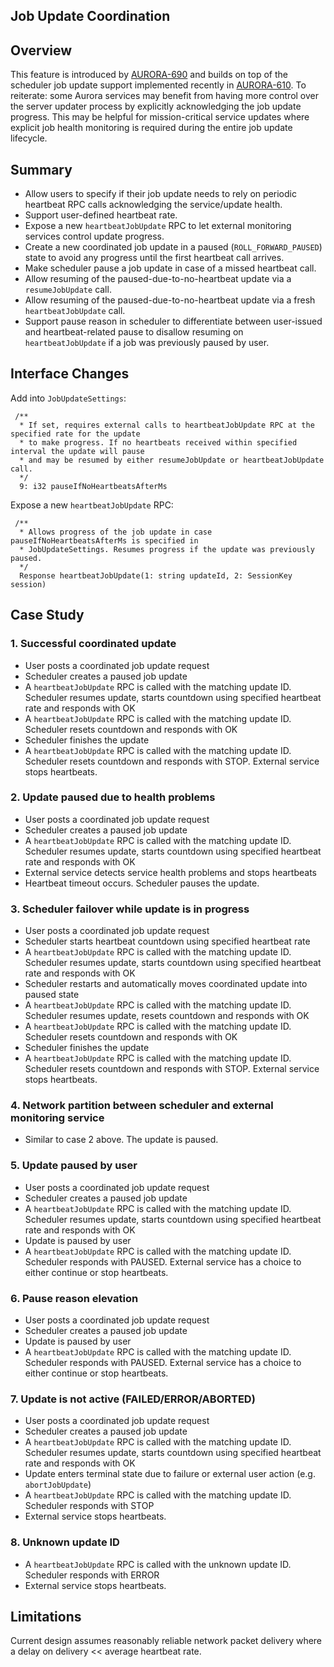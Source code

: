 Job Update Coordination
--------------

## Overview
This feature is introduced by [AURORA-690](https://issues.apache.org/jira/browse/AURORA-690) and
builds on top of the scheduler job update support implemented recently in
[AURORA-610](https://issues.apache.org/jira/browse/AURORA-610). To reiterate: some Aurora services
may benefit from having more control over the server updater process by explicitly acknowledging
the job update progress. This may be helpful for mission-critical service updates where explicit
job health monitoring is required during the entire job update lifecycle.

## Summary
* Allow users to specify if their job update needs to rely on periodic heartbeat RPC calls
acknowledging the service/update health.
* Support user-defined heartbeat rate.
* Expose a new `heartbeatJobUpdate` RPC to let external monitoring services control update progress.
* Create a new coordinated job update in a paused (`ROLL_FORWARD_PAUSED`) state to avoid any
progress until the first heartbeat call arrives.
* Make scheduler pause a job update in case of a missed heartbeat call.
* Allow resuming of the paused-due-to-no-heartbeat update via a `resumeJobUpdate` call.
* Allow resuming of the paused-due-to-no-heartbeat update via a fresh `heartbeatJobUpdate` call.
* Support pause reason in scheduler to differentiate between user-issued and heartbeat-related pause
to disallow resuming on `heartbeatJobUpdate` if a job was previously paused by user.

## Interface Changes
Add into `JobUpdateSettings`:
```
 /**
  * If set, requires external calls to heartbeatJobUpdate RPC at the specified rate for the update
  * to make progress. If no heartbeats received within specified interval the update will pause
  * and may be resumed by either resumeJobUpdate or heartbeatJobUpdate call.
  */
  9: i32 pauseIfNoHeartbeatsAfterMs
```

Expose a new `heartbeatJobUpdate` RPC:
```
 /**
  * Allows progress of the job update in case pauseIfNoHeartbeatsAfterMs is specified in
  * JobUpdateSettings. Resumes progress if the update was previously paused.
  */
  Response heartbeatJobUpdate(1: string updateId, 2: SessionKey session)
```

## Case Study
### 1. Successful coordinated update
* User posts a coordinated job update request
* Scheduler creates a paused job update
* A `heartbeatJobUpdate` RPC is called with the matching update ID. Scheduler resumes update,
starts countdown using specified heartbeat rate and responds with OK
* A `heartbeatJobUpdate` RPC is called with the matching update ID. Scheduler resets countdown and
responds with OK
* Scheduler finishes the update
* A `heartbeatJobUpdate` RPC is called with the matching update ID. Scheduler resets countdown and
responds with STOP. External service stops heartbeats.

### 2. Update paused due to health problems
* User posts a coordinated job update request
* Scheduler creates a paused job update
* A `heartbeatJobUpdate` RPC is called with the matching update ID. Scheduler resumes update,
starts countdown using specified heartbeat rate and responds with OK
* External service detects service health problems and stops heartbeats
* Heartbeat timeout occurs. Scheduler pauses the update.

### 3. Scheduler failover while update is in progress
* User posts a coordinated job update request
* Scheduler starts heartbeat countdown using specified heartbeat rate
* A `heartbeatJobUpdate` RPC is called with the matching update ID. Scheduler resumes update,
starts countdown using specified heartbeat rate and responds with OK
* Scheduler restarts and automatically moves coordinated update into paused state
* A `heartbeatJobUpdate` RPC is called with the matching update ID. Scheduler resumes update,
resets countdown and responds with OK
* A `heartbeatJobUpdate` RPC is called with the matching update ID. Scheduler resets countdown and
responds with OK
* Scheduler finishes the update
* A `heartbeatJobUpdate` RPC is called with the matching update ID. Scheduler resets countdown and
responds with STOP. External service stops heartbeats.

### 4. Network partition between scheduler and external monitoring service
* Similar to case 2 above. The update is paused.

### 5. Update paused by user
* User posts a coordinated job update request
* Scheduler creates a paused job update
* A `heartbeatJobUpdate` RPC is called with the matching update ID. Scheduler resumes update,
starts countdown using specified heartbeat rate and responds with OK
* Update is paused by user
* A `heartbeatJobUpdate` RPC is called with the matching update ID. Scheduler responds with
PAUSED. External service has a choice to either continue or stop heartbeats.

### 6. Pause reason elevation
* User posts a coordinated job update request
* Scheduler creates a paused job update
* Update is paused by user
* A `heartbeatJobUpdate` RPC is called with the matching update ID. Scheduler responds with
PAUSED. External service has a choice to either continue or stop heartbeats.

### 7. Update is not active (FAILED/ERROR/ABORTED)
* User posts a coordinated job update request
* Scheduler creates a paused job update
* A `heartbeatJobUpdate` RPC is called with the matching update ID. Scheduler resumes update,
starts countdown using specified heartbeat rate and responds with OK
* Update enters terminal state due to failure or external user action (e.g. `abortJobUpdate`)
* A `heartbeatJobUpdate` RPC is called with the matching update ID. Scheduler responds with STOP
* External service stops heartbeats.

### 8. Unknown update ID
* A `heartbeatJobUpdate` RPC is called with the unknown update ID. Scheduler responds with ERROR
* External service stops heartbeats.

## Limitations
Current design assumes reasonably reliable network packet delivery where a delay on delivery &lt;&lt;
average heartbeat rate.